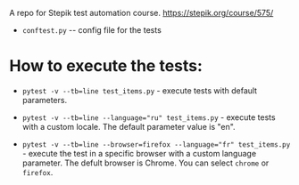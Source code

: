A repo for Stepik test automation course.
https://stepik.org/course/575/

- `conftest.py` -- config file for the tests

# How to execute the tests:
- `pytest -v --tb=line test_items.py` - execute tests with default parameters.

- `pytest -v --tb=line --language="ru" test_items.py` - execute tests with a custom locale. The default parameter value is "en".

- `pytest -v --tb=line --browser=firefox --language="fr" test_items.py` - execute the test in a specific browser with a custom language parameter. The defult browser is Chrome. You can select `chrome` or `firefox`.
